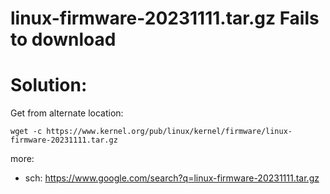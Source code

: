 # linux-firmware-20231111.tar.gz Fails to download

# Solution:
Get from alternate location:
```
wget -c https://www.kernel.org/pub/linux/kernel/firmware/linux-firmware-20231111.tar.gz
```

more:
- sch: https://www.google.com/search?q=linux-firmware-20231111.tar.gz
